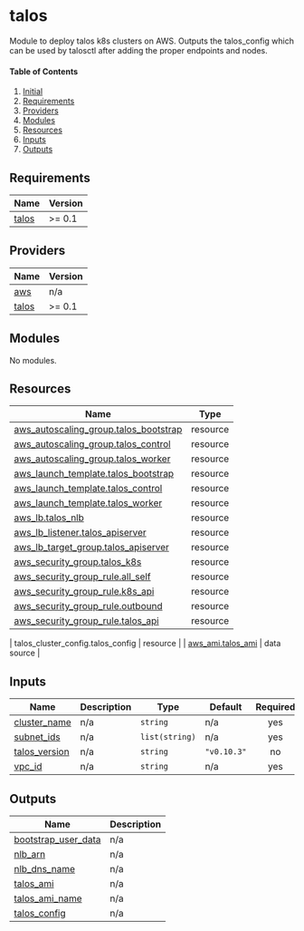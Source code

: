 # talos

Module to deploy talos k8s clusters on AWS. Outputs the talos_config which can
be used by talosctl after adding the proper endpoints and nodes.

#### Table of Contents
1. [Initial](#initial)
2. [Requirements](#requirements)
3. [Providers](#providers)
4. [Modules](#modules)
5. [Resources](#resources)
6. [Inputs](#inputs)
7. [Outputs](#outputs)

<!-- BEGINNING OF PRE-COMMIT-TERRAFORM DOCS HOOK -->
## Requirements

| Name | Version |
|------|---------|
| <a name="requirement_talos"></a> [talos](#requirement\_talos) | >= 0.1 |

## Providers

| Name | Version |
|------|---------|
| <a name="provider_aws"></a> [aws](#provider\_aws) | n/a |
| <a name="provider_talos"></a> [talos](#provider\_talos) | >= 0.1 |

## Modules

No modules.

## Resources

| Name | Type |
|------|------|
| [aws_autoscaling_group.talos_bootstrap](https://registry.terraform.io/providers/hashicorp/aws/latest/docs/resources/autoscaling_group) | resource |
| [aws_autoscaling_group.talos_control](https://registry.terraform.io/providers/hashicorp/aws/latest/docs/resources/autoscaling_group) | resource |
| [aws_autoscaling_group.talos_worker](https://registry.terraform.io/providers/hashicorp/aws/latest/docs/resources/autoscaling_group) | resource |
| [aws_launch_template.talos_bootstrap](https://registry.terraform.io/providers/hashicorp/aws/latest/docs/resources/launch_template) | resource |
| [aws_launch_template.talos_control](https://registry.terraform.io/providers/hashicorp/aws/latest/docs/resources/launch_template) | resource |
| [aws_launch_template.talos_worker](https://registry.terraform.io/providers/hashicorp/aws/latest/docs/resources/launch_template) | resource |
| [aws_lb.talos_nlb](https://registry.terraform.io/providers/hashicorp/aws/latest/docs/resources/lb) | resource |
| [aws_lb_listener.talos_apiserver](https://registry.terraform.io/providers/hashicorp/aws/latest/docs/resources/lb_listener) | resource |
| [aws_lb_target_group.talos_apiserver](https://registry.terraform.io/providers/hashicorp/aws/latest/docs/resources/lb_target_group) | resource |
| [aws_security_group.talos_k8s](https://registry.terraform.io/providers/hashicorp/aws/latest/docs/resources/security_group) | resource |
| [aws_security_group_rule.all_self](https://registry.terraform.io/providers/hashicorp/aws/latest/docs/resources/security_group_rule) | resource |
| [aws_security_group_rule.k8s_api](https://registry.terraform.io/providers/hashicorp/aws/latest/docs/resources/security_group_rule) | resource |
| [aws_security_group_rule.outbound](https://registry.terraform.io/providers/hashicorp/aws/latest/docs/resources/security_group_rule) | resource |
| [aws_security_group_rule.talos_api](https://registry.terraform.io/providers/hashicorp/aws/latest/docs/resources/security_group_rule) | resource |

| talos_cluster_config.talos_config | resource |
| [aws_ami.talos_ami](https://registry.terraform.io/providers/hashicorp/aws/latest/docs/data-sources/ami) | data source |

## Inputs

| Name | Description | Type | Default | Required |
|------|-------------|------|---------|:--------:|
| <a name="input_cluster_name"></a> [cluster\_name](#input\_cluster\_name) | n/a | `string` | n/a | yes |
| <a name="input_subnet_ids"></a> [subnet\_ids](#input\_subnet\_ids) | n/a | `list(string)` | n/a | yes |
| <a name="input_talos_version"></a> [talos\_version](#input\_talos\_version) | n/a | `string` | `"v0.10.3"` | no |
| <a name="input_vpc_id"></a> [vpc\_id](#input\_vpc\_id) | n/a | `string` | n/a | yes |

## Outputs

| Name | Description |
|------|-------------|
| <a name="output_bootstrap_user_data"></a> [bootstrap\_user\_data](#output\_bootstrap\_user\_data) | n/a |
| <a name="output_nlb_arn"></a> [nlb\_arn](#output\_nlb\_arn) | n/a |
| <a name="output_nlb_dns_name"></a> [nlb\_dns\_name](#output\_nlb\_dns\_name) | n/a |
| <a name="output_talos_ami"></a> [talos\_ami](#output\_talos\_ami) | n/a |
| <a name="output_talos_ami_name"></a> [talos\_ami\_name](#output\_talos\_ami\_name) | n/a |
| <a name="output_talos_config"></a> [talos\_config](#output\_talos\_config) | n/a |
<!-- END OF PRE-COMMIT-TERRAFORM DOCS HOOK -->
